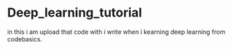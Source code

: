 # Deep_learning_tutorial

in this i am upload that code with i write when i kearning deep learning from codebasics. 
